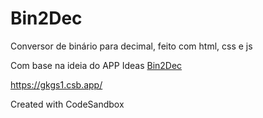 # Bin2Dec
Conversor de binário para decimal, feito com html, css e js

Com base na ideia do APP Ideas <a href="https://github.com/florinpop17/app-ideas/blob/master/Projects/1-Beginner/Bin2Dec-App.md">Bin2Dec</a>

https://gkgs1.csb.app/

Created with CodeSandbox

